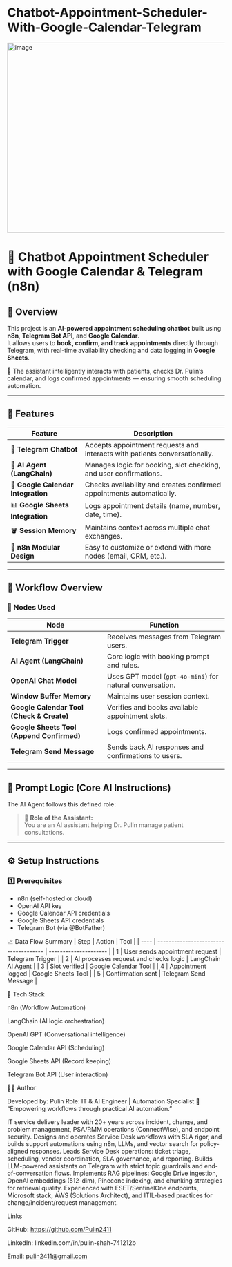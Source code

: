 # Chatbot-Appointment-Scheduler-With-Google-Calendar-Telegram
<img width="768" height="440" alt="image" src="https://github.com/user-attachments/assets/40f87c7d-c830-4dd6-8532-18718d4a84b3" />

# 🤖 Chatbot Appointment Scheduler with Google Calendar & Telegram (n8n)

## 📘 Overview
This project is an **AI-powered appointment scheduling chatbot** built using **n8n**, **Telegram Bot API**, and **Google Calendar**.  
It allows users to **book, confirm, and track appointments** directly through Telegram, with real-time availability checking and data logging in **Google Sheets**.

🧠 The assistant intelligently interacts with patients, checks Dr. Pulin’s calendar, and logs confirmed appointments — ensuring smooth scheduling automation.

---

## 🚀 Features

| Feature | Description |
|----------|-------------|
| 💬 **Telegram Chatbot** | Accepts appointment requests and interacts with patients conversationally. |
| 🧠 **AI Agent (LangChain)** | Manages logic for booking, slot checking, and user confirmations. |
| 📅 **Google Calendar Integration** | Checks availability and creates confirmed appointments automatically. |
| 📊 **Google Sheets Integration** | Logs appointment details (name, number, date, time). |
| 🪣 **Session Memory** | Maintains context across multiple chat exchanges. |
| 🧩 **n8n Modular Design** | Easy to customize or extend with more nodes (email, CRM, etc.). |

---

## 🧭 Workflow Overview

### 🧩 Nodes Used

| Node | Function |
|------|-----------|
| **Telegram Trigger** | Receives messages from Telegram users. |
| **AI Agent (LangChain)** | Core logic with booking prompt and rules. |
| **OpenAI Chat Model** | Uses GPT model (`gpt-4o-mini`) for natural conversation. |
| **Window Buffer Memory** | Maintains user session context. |
| **Google Calendar Tool (Check & Create)** | Verifies and books available appointment slots. |
| **Google Sheets Tool (Append Confirmed)** | Logs confirmed appointments. |
| **Telegram Send Message** | Sends back AI responses and confirmations to users. |

---

## 🧠 Prompt Logic (Core AI Instructions)
The AI Agent follows this defined role:

> 🎯 **Role of the Assistant:**  
> You are an AI assistant helping Dr. Pulin manage patient consultations.

---

## ⚙️ Setup Instructions

### 1️⃣ Prerequisites
- n8n (self-hosted or cloud)
- OpenAI API key
- Google Calendar API credentials
- Google Sheets API credentials
- Telegram Bot (via @BotFather)

📈 Data Flow Summary
| Step | Action                                | Tool                  |
| ---- | ------------------------------------- | --------------------- |
| 1    | User sends appointment request        | Telegram Trigger      |
| 2    | AI processes request and checks logic | LangChain AI Agent    |
| 3    | Slot verified                         | Google Calendar Tool  |
| 4    | Appointment logged                    | Google Sheets Tool    |
| 5    | Confirmation sent                     | Telegram Send Message |

🧰 Tech Stack

n8n (Workflow Automation)

LangChain (AI logic orchestration)

OpenAI GPT (Conversational intelligence)

Google Calendar API (Scheduling)

Google Sheets API (Record keeping)

Telegram Bot API (User interaction)

👨‍💻 Author

Developed by: Pulin
Role: IT & AI Engineer | Automation Specialist
💬 “Empowering workflows through practical AI automation.”

IT service delivery leader with 20+ years across incident, change, and problem management, PSA/RMM operations (ConnectWise), and endpoint security. Designs and operates Service Desk workflows with SLA rigor, and builds support automations using n8n, LLMs, and vector search for policy-aligned responses.
Leads Service Desk operations: ticket triage, scheduling, vendor coordination, SLA governance, and reporting.
Builds LLM-powered assistants on Telegram with strict topic guardrails and end-of-conversation flows.
Implements RAG pipelines: Google Drive ingestion, OpenAI embeddings (512-dim), Pinecone indexing, and chunking strategies for retrieval quality.
Experienced with ESET/SentinelOne endpoints, Microsoft stack, AWS (Solutions Architect), and ITIL-based practices for change/incident/request management.

Links

GitHub: https://github.com/Pulin2411

LinkedIn: linkedin.com/in/pulin-shah-741212b

Email: pulin2411@gmail.com

